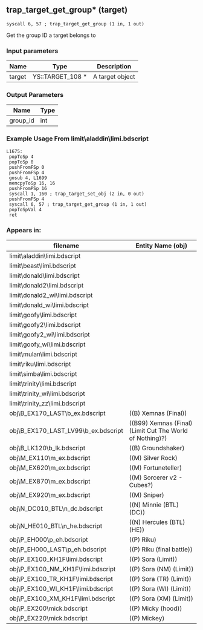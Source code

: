 ## trap_target_get_group* (target)

`syscall 6, 57 ; trap_target_get_group (1 in, 1 out)`

Get the group ID a target belongs to

### Input parameters
| Name | Type | Description
|------|------|------------
| target   | YS::TARGET_108 *   | A target object


### Output Parameters
| Name | Type
|------|-----
| group_id   | int   
### Example Usage From limit\aladdin\limi.bdscript
```plaintext
L1675:
 popToSp 4
 popToSp 0
 pushFromFSp 0
 pushFromFSp 4
 gosub 4, L1699
 memcpyToSp 16, 16
 pushFromPSp 16
 syscall 1, 160 ; trap_target_set_obj (2 in, 0 out)
 pushFromFSp 4
 syscall 6, 57 ; trap_target_get_group (1 in, 1 out)
 popToSpVal 4
 ret
```


### Appears in:
| filename | Entity Name (obj)
|----------|-------------
| limit\aladdin\limi.bdscript       |           
| limit\beast\limi.bdscript       |           
| limit\donald\limi.bdscript       |           
| limit\donald2\limi.bdscript       |           
| limit\donald2_wi\limi.bdscript       |           
| limit\donald_wi\limi.bdscript       |           
| limit\goofy\limi.bdscript       |           
| limit\goofy2\limi.bdscript       |           
| limit\goofy2_wi\limi.bdscript       |           
| limit\goofy_wi\limi.bdscript       |           
| limit\mulan\limi.bdscript       |           
| limit\riku\limi.bdscript       |           
| limit\simba\limi.bdscript       |           
| limit\trinity\limi.bdscript       |           
| limit\trinity_wi\limi.bdscript       |           
| limit\trinity_zz\limi.bdscript       |           
| obj\B_EX170_LAST\b_ex.bdscript       | ((B) Xemnas (Final))          
| obj\B_EX170_LAST_LV99\b_ex.bdscript       | ((B99) Xemnas (Final) (Limit Cut The World of Nothing)?)          
| obj\B_LK120\b_lk.bdscript       | ((B) Groundshaker)          
| obj\M_EX110\m_ex.bdscript       | ((M) Silver Rock)          
| obj\M_EX620\m_ex.bdscript       | ((M) Fortuneteller)          
| obj\M_EX870\m_ex.bdscript       | ((M) Sorcerer v2 - Cubes?)          
| obj\M_EX920\m_ex.bdscript       | ((M) Sniper)          
| obj\N_DC010_BTL\n_dc.bdscript       | ((N) Minnie (BTL) (DC))          
| obj\N_HE010_BTL\n_he.bdscript       | ((N) Hercules (BTL) (HE))          
| obj\P_EH000\p_eh.bdscript       | ((P) Riku)          
| obj\P_EH000_LAST\p_eh.bdscript       | ((P) Riku (final battle))          
| obj\P_EX100_KH1F\limi.bdscript       | ((P) Sora (Limit))          
| obj\P_EX100_NM_KH1F\limi.bdscript       | ((P) Sora (NM) (Limit))          
| obj\P_EX100_TR_KH1F\limi.bdscript       | ((P) Sora (TR) (Limit))          
| obj\P_EX100_WI_KH1F\limi.bdscript       | ((P) Sora (WI) (Limit))          
| obj\P_EX100_XM_KH1F\limi.bdscript       | ((P) Sora (XM) (Limit))          
| obj\P_EX200\mick.bdscript       | ((P) Micky (hood))          
| obj\P_EX220\mick.bdscript       | ((P) Mickey)          



